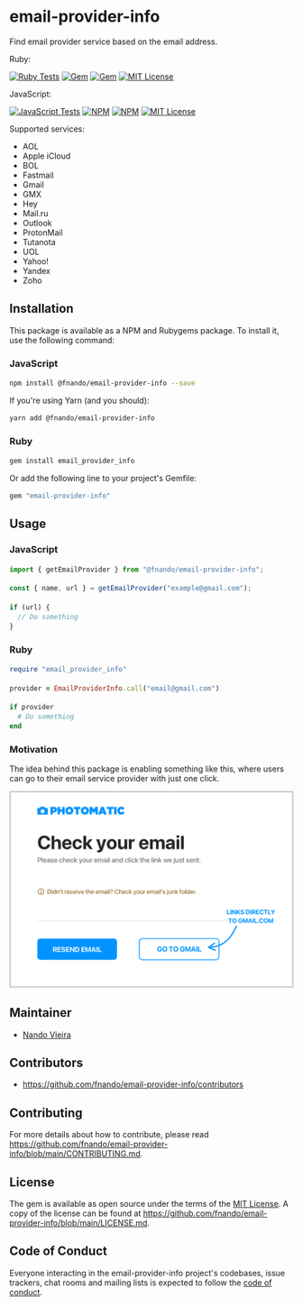 # email-provider-info

Find email provider service based on the email address.

Ruby:

[![Ruby Tests](https://github.com/fnando/email-provider-info/workflows/ruby-tests/badge.svg)](https://github.com/fnando/email-provider-info)
[![Gem](https://img.shields.io/gem/v/email-provider-info.svg)](https://rubygems.org/gems/email-provider-info)
[![Gem](https://img.shields.io/gem/dt/email-provider-info.svg)](https://rubygems.org/gems/email-provider-info)
[![MIT License](https://img.shields.io/:License-MIT-blue.svg)](https://tldrlegal.com/license/mit-license)

JavaScript:

[![JavaScript Tests](https://github.com/fnando/email-provider-info/workflows/js-tests/badge.svg)](https://github.com/fnando/email-provider-info)
[![NPM](https://img.shields.io/npm/v/@fnando/email-provider-info.svg)](https://npmjs.org/package/@fnando/email-provider-info)
[![NPM](https://img.shields.io/npm/dt/@fnando/email-provider-info.svg)](https://npmjs.org/package/@fnando/email-provider-info)
[![MIT License](https://img.shields.io/:License-MIT-blue.svg)](https://tldrlegal.com/license/mit-license)

Supported services:

- AOL
- Apple iCloud
- BOL
- Fastmail
- Gmail
- GMX
- Hey
- Mail.ru
- Outlook
- ProtonMail
- Tutanota
- UOL
- Yahoo!
- Yandex
- Zoho

## Installation

This package is available as a NPM and Rubygems package. To install it, use the
following command:

### JavaScript

```bash
npm install @fnando/email-provider-info --save
```

If you're using Yarn (and you should):

```bash
yarn add @fnando/email-provider-info
```

### Ruby

```bash
gem install email_provider_info
```

Or add the following line to your project's Gemfile:

```ruby
gem "email-provider-info"
```

## Usage

### JavaScript

```js
import { getEmailProvider } from "@fnando/email-provider-info";

const { name, url } = getEmailProvider("example@gmail.com");

if (url) {
  // Do something
}
```

### Ruby

```ruby
require "email_provider_info"

provider = EmailProviderInfo.call("email@gmail.com")

if provider
  # Do something
end
```

### Motivation

The idea behind this package is enabling something like this, where users can go
to their email service provider with just one click.

![Example: Show button that goes straight to Gmail](https://raw.githubusercontent.com/fnando/email-provider-info/main/sample.png)

## Maintainer

- [Nando Vieira](https://github.com/fnando)

## Contributors

- https://github.com/fnando/email-provider-info/contributors

## Contributing

For more details about how to contribute, please read
https://github.com/fnando/email-provider-info/blob/main/CONTRIBUTING.md.

## License

The gem is available as open source under the terms of the
[MIT License](https://opensource.org/licenses/MIT). A copy of the license can be
found at https://github.com/fnando/email-provider-info/blob/main/LICENSE.md.

## Code of Conduct

Everyone interacting in the email-provider-info project's codebases, issue
trackers, chat rooms and mailing lists is expected to follow the
[code of conduct](https://github.com/fnando/email-provider-info/blob/main/CODE_OF_CONDUCT.md).
